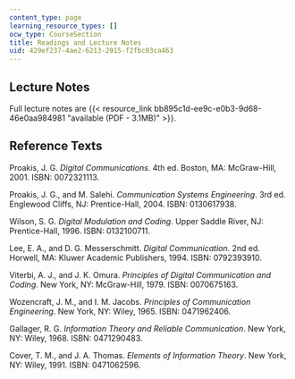 ```yaml
---
content_type: page
learning_resource_types: []
ocw_type: CourseSection
title: Readings and Lecture Notes
uid: 429ef237-4ae2-6213-2915-f2fbc03ca463
---
```


Lecture Notes
-------------

Full lecture notes are {{< resource_link bb895c1d-ee9c-e0b3-9d68-46e0aa984981 "available (PDF - 3.1MB)" >}}.

Reference Texts
---------------

Proakis, J. G. _Digital Communications_. 4th ed. Boston, MA: McGraw-Hill, 2001. ISBN: 0072321113.

Proakis, J. G., and M. Salehi. _Communication Systems Engineering_. 3rd ed. Englewood Cliffs, NJ: Prentice-Hall, 2004. ISBN: 0130617938.

Wilson, S. G. _Digital Modulation and Coding_. Upper Saddle River, NJ: Prentice-Hall, 1996. ISBN: 0132100711.

Lee, E. A., and D. G. Messerschmitt. _Digital Communication_. 2nd ed. Horwell, MA: Kluwer Academic Publishers, 1994. ISBN: 0792393910.

Viterbi, A. J., and J. K. Omura. _Principles of Digital Communication and Coding_. New York, NY: McGraw-Hill, 1979. ISBN: 0070675163.

Wozencraft, J. M., and I. M. Jacobs. _Principles of Communication Engineering_. New York, NY: Wiley, 1965. ISBN: 0471962406.

Gallager, R. G. _Information Theory and Reliable Communication_. New York, NY: Wiley, 1968. ISBN: 0471290483.

Cover, T. M., and J. A. Thomas. _Elements of Information Theory_. New York, NY: Wiley, 1991. ISBN: 0471062596.